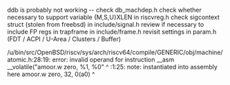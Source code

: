 ddb is probably not working -- check db_machdep.h
check whether necessary to support variable {M,S,U}XLEN in riscvreg.h
check sigcontext struct (stolen from freebsd) in include/signal.h
review if necessary to include FP regs in trapframe in include/frame.h
revisit settings in param.h (FDT / ACPI / U-Area / Clusters / Buffer)

/u/bin/src/OpenBSD/riscv/sys/arch/riscv64/compile/GENERIC/obj/machine/atomic.h:28:19: error: invalid operand for instruction
        __asm __volatile("amoor.w zero, %1, %0"
                         ^
<inline asm>:1:25: note: instantiated into assembly here
        amoor.w zero, 32, 0(a0)
                               ^

